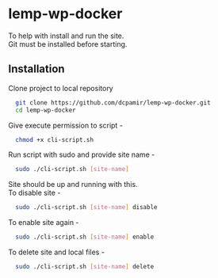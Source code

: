 # lemp-wp-docker


To help with install and run the site.  
Git must be installed before starting.


## Installation

Clone project to local repository
```bash
  git clone https://github.com/dcpamir/lemp-wp-docker.git
  cd lemp-wp-docker
```
Give execute permission to script -
```bash
  chmod +x cli-script.sh
```
Run script with sudo and provide site name -
```bash
  sudo ./cli-script.sh [site-name]
```
Site should be up and running with this.  
To disable site -
```bash
  sudo ./cli-script.sh [site-name] disable
```
To enable site again -
```bash
  sudo ./cli-script.sh [site-name] enable
```
To delete site and local files -
```bash
  sudo ./cli-script.sh [site-name] delete
```
